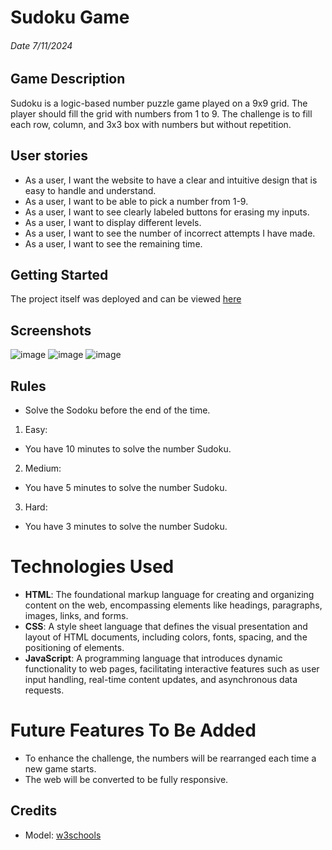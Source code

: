 # Sudoku Game

###### Date 7/11/2024

## Game Description

Sudoku is a logic-based number puzzle game played on a 9x9 grid. The player should fill the grid with numbers from 1 to 9. The challenge is to fill each row, column, and 3x3 box with numbers but without repetition.

## User stories

- As a user, I want the website to have a clear and intuitive design that is easy to handle and understand.
- As a user, I want to be able to pick a number from 1-9.
- As a user, I want to see clearly labeled buttons for erasing my inputs.
- As a user, I want to display different levels.
- As a user, I want to see the number of incorrect attempts I have made.
- As a user, I want to see the remaining time.

## Getting Started

The project itself was deployed and can be viewed [here](https://zainabkarim18.github.io/sudoku-game/)

## Screenshots

![image](https://github.com/zainabkarim18/sudoku-game/assets/105812002/674f4875-9515-44b4-976e-72a390a19c50)
![image](https://github.com/zainabkarim18/sudoku-game/assets/105812002/f456b8d2-93df-4f82-8c23-cea8afe0f665)
![image](https://github.com/zainabkarim18/sudoku-game/assets/105812002/751d3220-4569-4564-8d7c-08534e385a08)

## Rules

- Solve the Sodoku before the end of the time.

1. Easy:

- You have 10 minutes to solve the number Sudoku.

2. Medium:

- You have 5 minutes to solve the number Sudoku.

3. Hard:

- You have 3 minutes to solve the number Sudoku.

# Technologies Used

- **HTML**: The foundational markup language for creating and organizing content on the web, encompassing elements like headings, paragraphs, images, links, and forms.
- **CSS**: A style sheet language that defines the visual presentation and layout of HTML documents, including colors, fonts, spacing, and the positioning of elements.
- **JavaScript**: A programming language that introduces dynamic functionality to web pages, facilitating interactive features such as user input handling, real-time content updates, and asynchronous data requests.

# Future Features To Be Added

- To enhance the challenge, the numbers will be rearranged each time a new game starts.
- The web will be converted to be fully responsive.
  
## Credits

- Model: [w3schools](https://www.w3schools.com/howto/tryit.asp?filename=tryhow_css_modal2)
